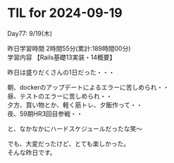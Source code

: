 # TIL for 2024-09-19

Day77: 9/19(木)  
  
昨日学習時間 2時間55分(累計:189時間00分)  
学習内容 【Rails基礎13実装・14概要】  

昨日は盛りだくさんの1日だった・・・  

朝、dockerのアップデートによるエラーに苦しめられ・・  
昼、テストのエラーに苦しめられ・・  
夕方、買い物とか、軽く筋トレ、夕飯作って・・  
夜、59期HR3回目参戦・・  

と、なかなかにハードスケジュールだったな笑〜  

でも、大変だったけど、とても楽しかった。  
そんな昨日です。  